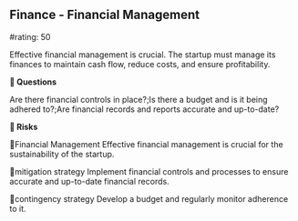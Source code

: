 

## Finance - Financial Management

#rating: 50


Effective financial management is crucial. The startup must manage its finances to maintain cash flow, reduce costs, and ensure profitability.

**💭 Questions**

Are there financial controls in place?;Is there a budget and is it being adhered to?;Are financial records and reports accurate and up-to-date?

**🚨 Risks**

🚨Financial Management
Effective financial management is crucial for the sustainability of the startup.

🚨mitigation strategy
Implement financial controls and processes to ensure accurate and up-to-date financial records.

🚨contingency strategy
Develop a budget and regularly monitor adherence to it.




